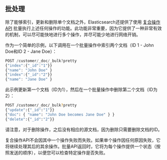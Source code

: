 ## 批处理

除了能够索引，更新和删除单个文档之外，Elasticsearch还提供了使用 [复合操作API](../../05-Document-APIs/Bulk-API.md) 批量执行上述任何操作的功能。此功能非常重要，因为它提供了一种非常有效的机制，可以尽可能快地进行多个操作，并尽可能少地进行网络开销。

作为一个简单的示例，以下调用在一个批量操作中索引两个文档（ID 1  -  John Doe和ID 2  -  Jane Doe）：

```js
POST /customer/_doc/_bulk?pretty
{"index":{"_id":"1"}}
{"name": "John Doe" }
{"index":{"_id":"2"}}
{"name": "Jane Doe" }
```

此示例更新第一个文档（ID为1），然后在一个批量操作中删除第二个文档（ID为2）：

```sh
POST /customer/_doc/_bulk?pretty
{"update":{"_id":"1"}}
{"doc": { "name": "John Doe becomes Jane Doe" } }
{"delete":{"_id":"2"}}
```

请注意，对于删除操作，之后没有相应的源文档，因为删除只需要删除文档的ID。

复合操作API不会因其中一个操作失败而失败。如果单个操作因任何原因失败，它将继续处理其后的其余操作。批量API返回时，它将为每个操作提供一个状态（按照发送的顺序），以便您可以检查特定操作是否失败。

